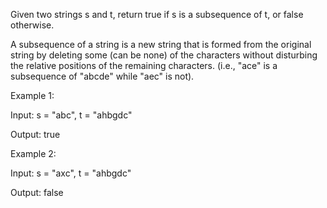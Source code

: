 Given two strings s and t, return true if s is a subsequence of t, or false otherwise.

A subsequence of a string is a new string that is formed from the original string by deleting some (can be none) of the characters without disturbing the relative positions of the remaining characters. (i.e., "ace" is a subsequence of "abcde" while "aec" is not).

 

Example 1:


Input: s = "abc", t = "ahbgdc"

Output: true

Example 2:


Input: s = "axc", t = "ahbgdc"

Output: false
